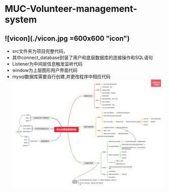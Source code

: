 # MUC-Volunteer-management-system
![vicon](./vicon.jpg =600x600 "icon")
---
- src文件夹为项目完整代码，
- 其中connect_database封装了用户和底层数据库的连接操作和SQL语句	
- Listener为中间层信息触发监听代码
- window为上层图形用户界面代码
- mysql数据库需要自行创建,并更改程序中相应代码
![process](./民大志愿者管理系统.png "process")
